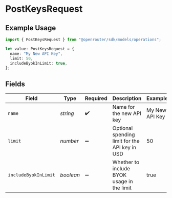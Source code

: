 # PostKeysRequest

## Example Usage

```typescript
import { PostKeysRequest } from "@openrouter/sdk/models/operations";

let value: PostKeysRequest = {
  name: "My New API Key",
  limit: 50,
  includeByokInLimit: true,
};
```

## Fields

| Field                                          | Type                                           | Required                                       | Description                                    | Example                                        |
| ---------------------------------------------- | ---------------------------------------------- | ---------------------------------------------- | ---------------------------------------------- | ---------------------------------------------- |
| `name`                                         | *string*                                       | :heavy_check_mark:                             | Name for the new API key                       | My New API Key                                 |
| `limit`                                        | *number*                                       | :heavy_minus_sign:                             | Optional spending limit for the API key in USD | 50                                             |
| `includeByokInLimit`                           | *boolean*                                      | :heavy_minus_sign:                             | Whether to include BYOK usage in the limit     | true                                           |